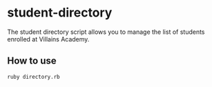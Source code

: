 # student-directory #

The student directory script allows you to manage the list of students enrolled at Villains Academy. 

## How to use ## 

```shell
ruby directory.rb
```
